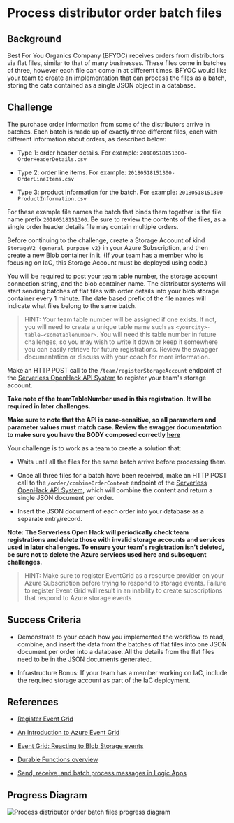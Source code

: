 # Process distributor order batch files

## Background

Best For You Organics Company (BFYOC) receives orders from distributors
via flat files, similar to that of many businesses. These files come in
batches of three, however each file can come in at different times. BFYOC
would like your team to create an implementation that can process the files
as a batch, storing the data contained as a single JSON object in a database.

## Challenge

The purchase order information from some of the distributors arrive in
batches. Each batch is made up of exactly three different files, each with
different information about orders, as described below:

* Type 1: order header details.
For example: `20180518151300-OrderHeaderDetails.csv`

* Type 2: order line items. For example:
`20180518151300-OrderLineItems.csv`

* Type 3: product information for the batch.
For example: `20180518151300-ProductInformation.csv`

For these example file names the batch that binds them together is the file
name prefix `20180518151300`.  Be sure to review the contents of the files, as a single order header details file may contain multiple orders.

Before continuing to the challenge, create a Storage Account of kind
`StorageV2 (general purpose v2)` in your Azure Subscription, and then create
a new Blob container in it.  (If your team has a member who is focusing on IaC, this Storage Account must be deployed using code.)

You will be required to post your team table number, the storage account
connection string, and the blob container name. The distributor systems will
start sending batches of flat files with order details into your blob storage
container every 1 minute. The date based prefix of the file names will indicate
what files belong to the same batch.  

>HINT: Your team table number will be assigned if one exists.  If not, you will need to create a unique table name such as `<yourcity>-table-<sometablenumber>`.  You will need this table number in future challenges, so you may wish to write it down or keep it somewhere you can easily retrieve for future registrations. Review the swagger documentation or discuss with your coach for more information.

Make an HTTP POST call to the `/team/registerStorageAccount`
endpoint of the [Serverless OpenHack API System](https://petstore.swagger.io/?url=https://serverlessohmanagementapi.trafficmanager.net/api/definition) to register your team's storage account.

**Take note of the teamTableNumber used in this registration. It will be required in later challenges.**

**Make sure to note that the API is case-sensitive, so all parameters and parameter values must match case.  Review the swagger documentation to make sure you have the BODY composed correctly [here](https://petstore.swagger.io/?url=https://serverlessohmanagementapi.trafficmanager.net/api/definition#/Register%20Storage%20Account/register)**

Your challenge is to work as a team to create a solution that:

* Waits until all the files for the same batch arrive before processing them.

* Once all three files for a batch have been received, make an HTTP POST call to the `/order/combineOrderContent`
endpoint of the [Serverless OpenHack API System](https://petstore.swagger.io/?url=https://serverlessohmanagementapi.trafficmanager.net/api/definition), which will combine the content and return a single JSON document per order.

* Insert the JSON document of each order into your database as a separate
entry/record.

**Note: The Serverless Open Hack will periodically check team registrations
and delete those with invalid storage accounts and services used in later
challenges. To ensure your team's registration isn't deleted, be sure not to
delete the Azure services used here and subsequent challenges.**

>HINT: Make sure to register EventGrid as a resource provider on your Azure Subscription before trying to respond to storage events.  Failure to register Event Grid will result in an inability to create subscriptions that respond to Azure storage events

## Success Criteria

* Demonstrate to your coach how you implemented the workflow to read, combine,
and insert the data from the batches of flat files into one JSON document per
order into a database. All the details from the flat files need to be in the
JSON documents generated.

* Infrastructure Bonus: If your team has a member working on IaC, include the required storage account as part of the IaC deployment.

## References  

* [Register Event Grid](https://docs.microsoft.com/en-us/azure/event-grid/custom-event-quickstart-portal)  

* [An introduction to Azure Event Grid](https://docs.microsoft.com/azure/event-grid/overview)

* [Event Grid: Reacting to Blob Storage events](https://docs.microsoft.com/azure/storage/blobs/storage-blob-event-overview)

* [Durable Functions overview](https://docs.microsoft.com/azure/azure-functions/durable-functions-overview)

* [Send, receive, and batch process messages in Logic Apps](https://docs.microsoft.com/azure/logic-apps/logic-apps-batch-process-send-receive-messages)

## Progress Diagram

![Process distributor order batch files progress diagram](https://serverlessoh.azureedge.net/public/order-batch-files-progress-diagram.jpg)
